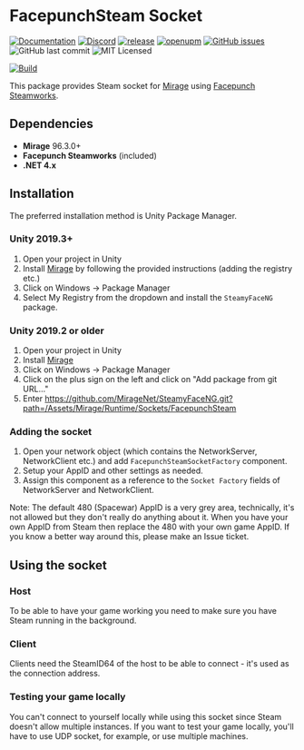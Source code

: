 # FacepunchSteam Socket
[![Documentation](https://img.shields.io/badge/documentation-brightgreen.svg)](https://miragenet.github.io/Mirage/)
[![Discord](https://img.shields.io/discord/809535064551456888.svg)](https://discordapp.com/invite/DTBPBYvexy)
[![release](https://img.shields.io/github/release/MirageNet/SteamyFaceNG.svg)](https://github.com/MirageNet/SteamyFaceNG/releases/latest)
[![openupm](https://img.shields.io/npm/v/com.miragenet.steamyface?label=openupm&registry_uri=https://package.openupm.com)](https://openupm.com/packages/com.miragenet.steamyface/)
[![GitHub issues](https://img.shields.io/github/issues/MirageNet/SteamyFaceNG.svg)](https://github.com/MirageNet/SteamyFaceNG/issues)
![GitHub last commit](https://img.shields.io/github/last-commit/MirageNet/SteamyFaceNG.svg) ![MIT Licensed](https://img.shields.io/badge/license-MIT-green.svg)

[![Build](https://github.com/MirageNet/SteamyFaceNG/workflows/CI/badge.svg)](https://github.com/MirageNet/SteamyFaceNG/actions?query=workflow%3ACI)

This package provides Steam socket for [Mirage](https://github.com/MirageNet/Mirage) using [Facepunch Steamworks](https://github.com/facepunch/Facepunch.Steamworks).

## Dependencies
- **Mirage** 96.3.0+
- **Facepunch Steamworks** (included)
- **.NET 4.x**

## Installation
The preferred installation method is Unity Package Manager.

### Unity 2019.3+
1) Open your project in Unity
2) Install [Mirage](https://github.com/MirageNet/Mirage) by following the provided instructions (adding the registry etc.)
3) Click on Windows -> Package Manager
4) Select My Registry from the dropdown and install the `SteamyFaceNG` package.

### Unity 2019.2 or older
1) Open your project in Unity
2) Install [Mirage](https://github.com/MirageNet/Mirage)
3) Click on Windows -> Package Manager
4) Click on the plus sign on the left and click on "Add package from git URL..."
5) Enter https://github.com/MirageNet/SteamyFaceNG.git?path=/Assets/Mirage/Runtime/Sockets/FacepunchSteam

### Adding the socket
1) Open your network object (which contains the NetworkServer, NetworkClient etc.) and add `FacepunchSteamSocketFactory` component.
2) Setup your AppID and other settings as needed.
3) Assign this component as a reference to the `Socket Factory` fields of NetworkServer and NetworkClient.

Note: The default 480 (Spacewar) AppID is a very grey area, technically, it's not allowed but they don't really do anything about it. When you have your own AppID from Steam then replace the 480 with your own game AppID. If you know a better way around this, please make an Issue ticket.

## Using the socket
### Host
To be able to have your game working you need to make sure you have Steam running in the background.

### Client
Clients need the SteamID64 of the host to be able to connect - it's used as the connection address.

### Testing your game locally
You can't connect to yourself locally while using this socket since Steam doesn't allow multiple instances. If you want to test your game locally, you'll have to use UDP socket, for example, or use multiple machines.